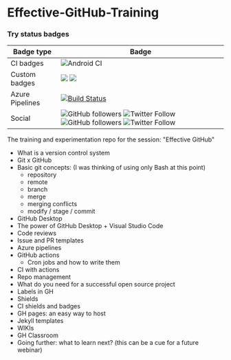 # Effective-GitHub-Training

### Try status badges

|Badge type|Badge|
|------------|----------|
|CI badges|![Android CI](https://github.com/Rishit-dagli/Effective-GitHub-Training/workflows/Android%20CI/badge.svg)|
|Custom badges|[![](https://img.shields.io/badge/Rishit-Dagli-brightgreen.svg?colorB=00ff00)](https://www.rishit.tech) [![](https://img.shields.io/badge/Ricardo-Prins-brightgreen.svg?colorB=ff0000)](https://blog.iamprins.com/)|
|Azure Pipelines|[![Build Status](https://dev.azure.com/rishitdagli/Effective-GitHub-Training/_apis/build/status/Rishit-dagli.Effective-GitHub-Training?branchName=master)](https://dev.azure.com/rishitdagli/Effective-GitHub-Training/_build/latest?definitionId=2&branchName=master)|
|Social|![GitHub followers](https://img.shields.io/github/followers/Rishit-dagli?style=social) ![Twitter Follow](https://img.shields.io/twitter/follow/rishit_dagli?style=social) ![GitHub followers](https://img.shields.io/github/followers/ricardoprins?style=social) ![Twitter Follow](https://img.shields.io/twitter/follow/thericardoprins?style=social)

The training and experimentation repo for the session: "Effective GitHub"

- What is a version control system
- Git x GitHub
- Basic git concepts: (I was thinking of using only Bash at this point)
   * repository
   * remote
   * branch
   * merge
   * merging conflicts
   * modify / stage  / commit
- GitHub Desktop
- The power of GitHub Desktop + Visual Studio Code 
- Code reviews 
- Issue and PR templates
- Azure pipelines
- GitHub actions
  * Cron jobs and how to write them
- CI with actions
- Repo management
- What do you need for a successful open source project
- Labels in GH
- Shields
- CI shields and badges
- GH pages: an easy way to host
- Jekyll templates
- WIKIs
- GH Classroom
- Going further: what to learn next? (this can be a cue for a future webinar)

